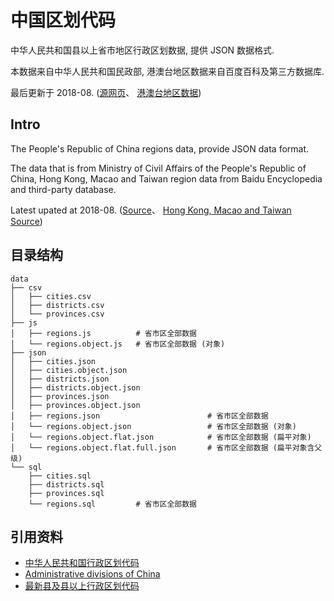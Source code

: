# 中国区划代码

中华人民共和国县以上省市地区行政区划数据, 提供 JSON 数据格式.

本数据来自中华人民共和国民政部, 港澳台地区数据来自百度百科及第三方数据库.

最后更新于 2018-08. ([源网页](http://www.mca.gov.cn/article/sj/xzqh/2018/201804-12/20180810101641.html)、
[港澳台地区数据](http://www.zxinc.org/gb2260-latest.htm))

## Intro

The People's Republic of China regions data, provide JSON data format.

The data that is from Ministry of Civil Affairs of the People's Republic of China,
 Hong Kong, Macao and Taiwan region data from Baidu Encyclopedia and third-party database.

Latest upated at 2018-08. ([Source](http://www.mca.gov.cn/article/sj/xzqh/2018/201804-12/20180810101641.html)、
[Hong Kong, Macao and Taiwan Source](http://www.zxinc.org/gb2260-latest.htm))

## 目录结构

```
data
├── csv
│   ├── cities.csv
│   ├── districts.csv
│   └── provinces.csv
├── js
│   ├── regions.js          # 省市区全部数据
│   └── regions.object.js   # 省市区全部数据 (对象)
├── json
│   ├── cities.json
│   ├── cities.object.json
│   ├── districts.json
│   ├── districts.object.json
│   ├── provinces.json
│   ├── provinces.object.json
│   ├── regions.json                        # 省市区全部数据
│   └── regions.object.json                 # 省市区全部数据 (对象)
│   └── regions.object.flat.json            # 省市区全部数据 (扁平对象)
│   └── regions.object.flat.full.json       # 省市区全部数据 (扁平对象含父级)
└── sql
    ├── cities.sql
    ├── districts.sql
    ├── provinces.sql
    └── regions.sql         # 省市区全部数据
```

## 引用资料

* [中华人民共和国行政区划代码](http://www.mca.gov.cn/article/sj/xzqh/2018/)
* [Administrative divisions of China](https://en.wikipedia.org/wiki/Administrative_divisions_of_China)
* [最新县及县以上行政区划代码](http://www.zxinc.org/gb2260-latest.htm)